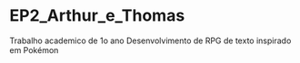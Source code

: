 # EP2_Arthur_e_Thomas
Trabalho academico de 1o ano
Desenvolvimento de RPG de texto inspirado em Pokémon
